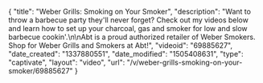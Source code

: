 {
    "title": "Weber Grills: Smoking on Your Smoker",
    "description": "Want to throw a barbecue party they'll never forget? Check out my videos below and learn how to set up your charcoal, gas and smoker for low and slow barbecue cookin'.\n\nAbt is a proud authorized retailer of Weber Smokers. Shop for Weber Grills and Smokers at Abt!",
    "videoid": "69885627",
    "date_created": "1337880551",
    "date_modified": "1505408631",
    "type": "captivate",
    "layout": "video",
    "url": "\/v\/weber-grills-smoking-on-your-smoker\/69885627"
}
